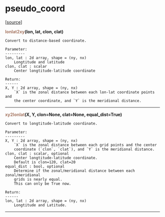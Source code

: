 # pseudo_coord  

[[source](.././hurricane_tools//pseudo_coord.py)]  

<span style="color:#a77864">**lonlat2xy**</span>**(lon, lat, clon, clat)**

    Convert to distance-based coordinate.
    
    Parameter:
    ---------
    lon, lat : 2d array, shape = (ny, nx)
        Longtitude and latitude
    clon, clat : scalar
        Center longtitude-latitude coordinate
        
    Return:
    ------
    X, Y : 2d array, shape = (ny, nx)
        `X` is the zonal distance between each lon-lat coordinate points and
        the center coordinate, and `Y` is the meridional distance.



******
<span style="color:#a77864">**xy2lonlat**</span>**(X, Y, clon=None, clat=None, equal_dist=True)**

    Convert to longtitude-latitude coordinate.
    
    Parameter:
    ---------
    X, Y : 2d array, shape = (ny, nx)
        `X` is the zonal distance between each grid points and the center
        coordinate (`clon`, `clat`), and `Y` is the meridional distance.
    clon, clat : scalar, optional
        Center longtitude-latitude coordinate.
        Default is clon=120, clat=20
    equal_dist : bool, optional
        Determine if the zonal/meridional distance between each zonal/meridional
        grids is nearly equal.
        This can only be True now.
        
    Return:
    ------
    lon, lat : 2d array, shape = (ny, nx)
        Longtitude and Latitude.



******